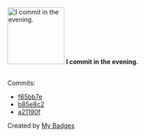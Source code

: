 <img src="https://my-badges.github.io/my-badges/evening-commits.png" alt="I commit in the evening." title="I commit in the evening." width="128">
<strong>I commit in the evening.</strong>
<br><br>

Commits:

- <a href="https://github.com/ronaldorodriguesl/acofin/commit/f65bb7e62890d3ac4b0161410e230627088d1984">f65bb7e</a>
- <a href="https://github.com/ronaldorodriguesl/acofin/commit/b85e8c2cf5bb920f7c9a79a7d9e7d59701d29f76">b85e8c2</a>
- <a href="https://github.com/ronaldorodriguesl/acofin/commit/a21190f04c45a2317269c0c69fa27e899446643b">a21190f</a>


Created by <a href="https://github.com/my-badges/my-badges">My Badges</a>